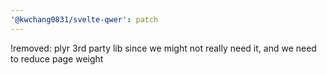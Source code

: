 ```yaml
---
'@kwchang0831/svelte-qwer': patch
---
```


!removed: plyr 3rd party lib since we might not really need it, and we need to reduce page weight
